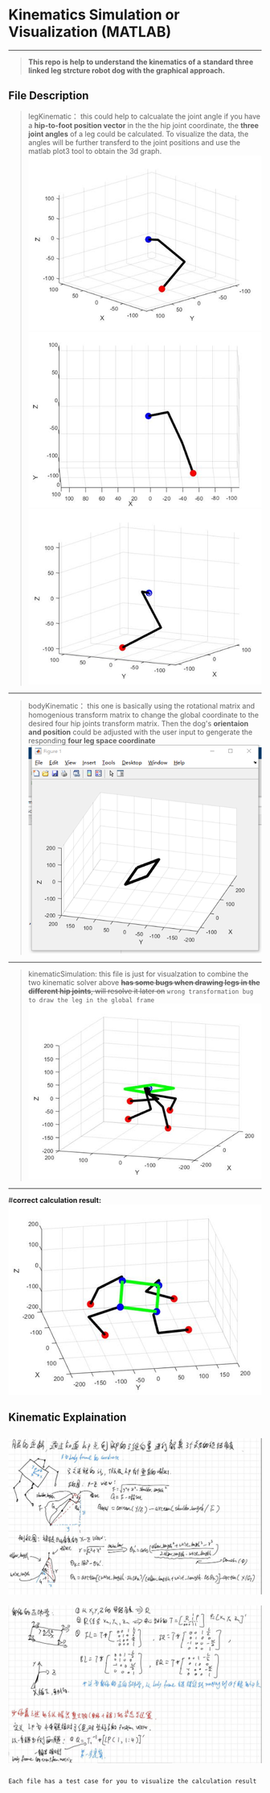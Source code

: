 # Kinematics Simulation or Visualization (MATLAB)
_______________________________
> **This repo is help to understand the kinematics of a standard three linked leg strcture robot dog with the graphical approach.**  

## File Description
>legKinematic： this could help to calcualate the joint angle if you have a **hip-to-foot position vector** in the the hip joint coordinate, the **three joint angles** of a leg could be calculated.
To visualize the data, the angles will be further transferd to the joint positions and use the matlab plot3 tool to obtain the 3d graph.
![3dView](media/3dOneLeg.jpg) 
![frontView](media/frontOneLeg.jpg) ![sideView](media/sideOneLeg.jpg)
________________________________________________________________________________
>bodyKinematic： this one is basically using the rotational matrix and homogenious transform matrix to change the global coordinate to the desired four hip joints transform matrix. Then the dog's **orientaion and position** could be adjusted with the user input to gengerate the responding **four leg space coordinate**
![body](media/body.png)
__________________________________________________________________________________________
>kinematicSimulation: this file is just for visualzation to combine the two kinematic solver above
~~**has some bugs when drawing legs in the different hip joints**, will resolve it later on~~
`wrong transformation bug to draw the leg in the global frame`
![buggedDog](media/bug.jpg)
-----------------------------------------------------------------------
#**correct calculation result:**
![realDog](media/fixed.jpg)

## Kinematic Explaination
![](media/leg.jpg)
---------------------------------------------------------------
![](media/body.jpg)


###
`Each file has a test case for you to visualize the calculation result`